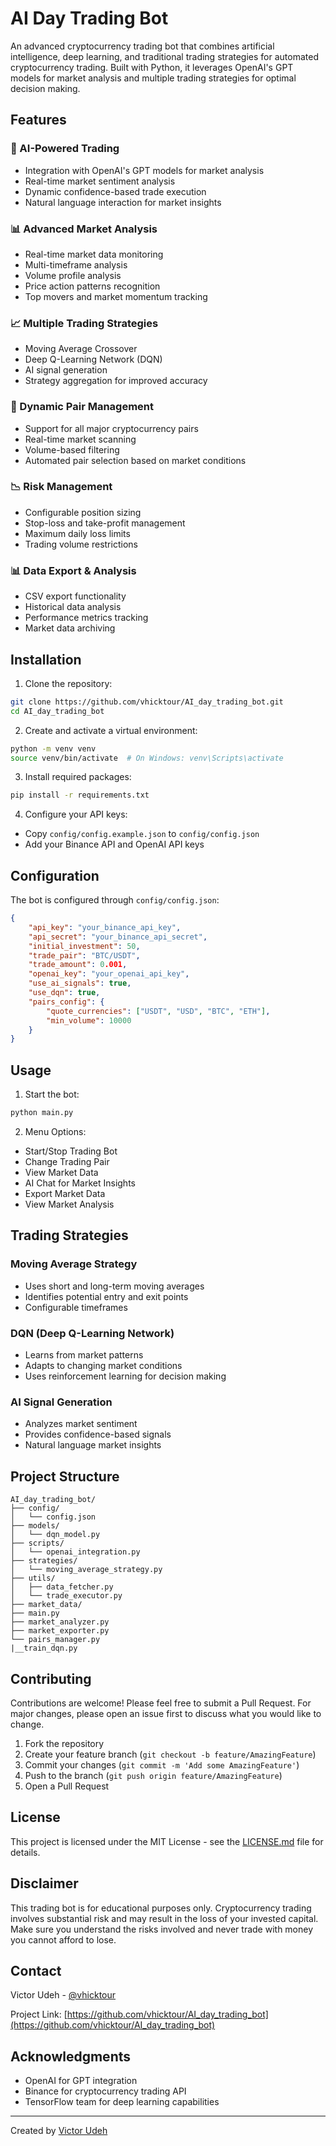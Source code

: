 # AI Day Trading Bot

An advanced cryptocurrency trading bot that combines artificial intelligence, deep learning, and traditional trading strategies for automated cryptocurrency trading. Built with Python, it leverages OpenAI's GPT models for market analysis and multiple trading strategies for optimal decision making.

## Features

### 🤖 AI-Powered Trading
- Integration with OpenAI's GPT models for market analysis
- Real-time market sentiment analysis
- Dynamic confidence-based trade execution
- Natural language interaction for market insights

### 📊 Advanced Market Analysis
- Real-time market data monitoring
- Multi-timeframe analysis
- Volume profile analysis
- Price action patterns recognition
- Top movers and market momentum tracking

### 📈 Multiple Trading Strategies
- Moving Average Crossover
- Deep Q-Learning Network (DQN)
- AI signal generation
- Strategy aggregation for improved accuracy

### 🔄 Dynamic Pair Management
- Support for all major cryptocurrency pairs
- Real-time market scanning
- Volume-based filtering
- Automated pair selection based on market conditions

### 📉 Risk Management
- Configurable position sizing
- Stop-loss and take-profit management
- Maximum daily loss limits
- Trading volume restrictions

### 📊 Data Export & Analysis
- CSV export functionality
- Historical data analysis
- Performance metrics tracking
- Market data archiving

## Installation

1. Clone the repository:
```bash
git clone https://github.com/vhicktour/AI_day_trading_bot.git
cd AI_day_trading_bot
```

2. Create and activate a virtual environment:
```bash
python -m venv venv
source venv/bin/activate  # On Windows: venv\Scripts\activate
```

3. Install required packages:
```bash
pip install -r requirements.txt
```

4. Configure your API keys:
- Copy `config/config.example.json` to `config/config.json`
- Add your Binance API and OpenAI API keys

## Configuration

The bot is configured through `config/config.json`:

```json
{
    "api_key": "your_binance_api_key",
    "api_secret": "your_binance_api_secret",
    "initial_investment": 50,
    "trade_pair": "BTC/USDT",
    "trade_amount": 0.001,
    "openai_key": "your_openai_api_key",
    "use_ai_signals": true,
    "use_dqn": true,
    "pairs_config": {
        "quote_currencies": ["USDT", "USD", "BTC", "ETH"],
        "min_volume": 10000
    }
}
```

## Usage

1. Start the bot:
```bash
python main.py
```

2. Menu Options:
- Start/Stop Trading Bot
- Change Trading Pair
- View Market Data
- AI Chat for Market Insights
- Export Market Data
- View Market Analysis

## Trading Strategies

### Moving Average Strategy
- Uses short and long-term moving averages
- Identifies potential entry and exit points
- Configurable timeframes

### DQN (Deep Q-Learning Network)
- Learns from market patterns
- Adapts to changing market conditions
- Uses reinforcement learning for decision making

### AI Signal Generation
- Analyzes market sentiment
- Provides confidence-based signals
- Natural language market insights

## Project Structure

```
AI_day_trading_bot/
├── config/
│   └── config.json
├── models/
│   └── dqn_model.py
├── scripts/
│   └── openai_integration.py
├── strategies/
│   └── moving_average_strategy.py
├── utils/
│   ├── data_fetcher.py
│   └── trade_executor.py
├── market_data/
├── main.py
├── market_analyzer.py
├── market_exporter.py
└── pairs_manager.py
|__train_dqn.py
```

## Contributing

Contributions are welcome! Please feel free to submit a Pull Request. For major changes, please open an issue first to discuss what you would like to change.

1. Fork the repository
2. Create your feature branch (`git checkout -b feature/AmazingFeature`)
3. Commit your changes (`git commit -m 'Add some AmazingFeature'`)
4. Push to the branch (`git push origin feature/AmazingFeature`)
5. Open a Pull Request

## License

This project is licensed under the MIT License - see the [LICENSE.md](LICENSE.md) file for details.

## Disclaimer

This trading bot is for educational purposes only. Cryptocurrency trading involves substantial risk and may result in the loss of your invested capital. Make sure you understand the risks involved and never trade with money you cannot afford to lose.

## Contact

Victor Udeh - [@vhicktour](https://twitter.com/vhicktour)

Project Link: [https://github.com/vhicktour/AI_day_trading_bot](https://github.com/vhicktour/AI_day_trading_bot)

## Acknowledgments

- OpenAI for GPT integration
- Binance for cryptocurrency trading API
- TensorFlow team for deep learning capabilities

---
Created by [Victor Udeh](https://github.com/vhicktour)
